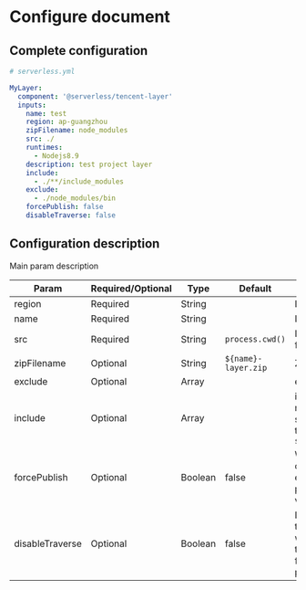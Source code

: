 # Configure document

## Complete configuration

```yml
# serverless.yml

MyLayer:
  component: '@serverless/tencent-layer'
  inputs:
    name: test
    region: ap-guangzhou
    zipFilename: node_modules
    src: ./
    runtimes:
      - Nodejs8.9
    description: test project layer
    include:
      - ./**/include_modules
    exclude:
      - ./node_modules/bin
    forcePublish: false
    disableTraverse: false
```

## Configuration description

Main param description

| Param           | Required/Optional | Type    | Default             | Description                                                          |
| --------------- | ----------------- | ------- | ------------------- | -------------------------------------------------------------------- |
| region          | Required          | String  |                     | Layer Region                                                         |
| name            | Required          | String  |                     | Layer name                                                           |
| src             | Required          | String  | `process.cwd()`     | Layer code folder                                                    |
| zipFilename     | Optional          | String  | `${name}-layer.zip` | Zip filename                                                         |
| exclude         | Optional          | Array   |                     | exclude file                                                         |
| include         | Optional          | Array   |                     | include file, if relative path, should relative to `serverless.yml`  |
| forcePublish    | Optional          | Boolean | false               | Whether layer change or exist, force to publish a new version        |
| disableTraverse | Optional          | Boolean | false               | Disable traverse files when packing, this is ussful for quickly pack |
